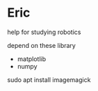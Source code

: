 # Eric
help for studying robotics

depend on these library
- matplotlib
- numpy 

sudo apt install imagemagick